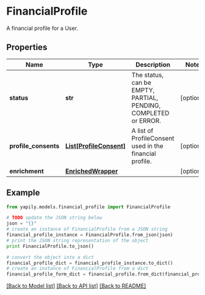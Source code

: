 # FinancialProfile

A financial profile for a User.

## Properties
Name | Type | Description | Notes
------------ | ------------- | ------------- | -------------
**status** | **str** | The status, can be EMPTY, PARTIAL, PENDING, COMPLETED or ERROR. | [optional] 
**profile_consents** | [**List[ProfileConsent]**](ProfileConsent.md) | A list of ProfileConsent used in the financial profile. | [optional] 
**enrichment** | [**EnrichedWrapper**](EnrichedWrapper.md) |  | [optional] 

## Example

```python
from yapily.models.financial_profile import FinancialProfile

# TODO update the JSON string below
json = "{}"
# create an instance of FinancialProfile from a JSON string
financial_profile_instance = FinancialProfile.from_json(json)
# print the JSON string representation of the object
print FinancialProfile.to_json()

# convert the object into a dict
financial_profile_dict = financial_profile_instance.to_dict()
# create an instance of FinancialProfile from a dict
financial_profile_form_dict = financial_profile.from_dict(financial_profile_dict)
```
[[Back to Model list]](../README.md#documentation-for-models) [[Back to API list]](../README.md#documentation-for-api-endpoints) [[Back to README]](../README.md)


